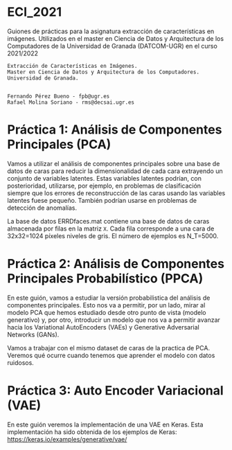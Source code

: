# ECI_2021
Guiones de prácticas para la asignatura extracción de características en imágenes. Utilizados en el master en Ciencia de Datos y Arquitectura de los Computadores de la Universidad de Granada (DATCOM-UGR) en el curso 2021/2022

~~~
Extracción de Características en Imágenes.
Master en Ciencia de Datos y Arquitectura de los Computadores.
Universidad de Granada.


Fernando Pérez Bueno - fpb@ugr.es
Rafael Molina Soriano - rms@decsai.ugr.es
~~~

# Práctica 1: Análisis de Componentes Principales (PCA)

Vamos a utilizar el análisis de componentes principales sobre una base de datos de caras para reducir la dimensionalidad de cada cara extrayendo un conjunto de variables latentes. Estas variables latentes podrían, con posterioridad, utilizarse, por ejemplo, en problemas de clasificación siempre que los errores de reconstrucción de las caras usando las variables latentes fuese pequeño. También podrían usarse en problemas de detección de anomalías.

La base de datos ERRDfaces.mat contiene una base de datos de caras almacenada por filas en la matriz `X`. Cada fila corresponde a una cara de 32x32=1024 píxeles niveles de gris. El número de ejemplos es N_T=5000.

# Práctica 2: Análisis de Componentes Principales Probabilístico (PPCA)

En este guión, vamos a estudiar la versión probabilistica del análisis de componentes principales. Esto nos va a permitir, por un lado, mirar al modelo PCA que hemos estudiado desde otro punto de vista (modelo generativo) y, por otro,  introducir un modelo  que nos va a permitir avanzar hacia los Variational AutoEncoders (VAEs) y Generative Adversarial Networks (GANs).

Vamos a trabajar con el mismo dataset de caras de la practica de PCA. Veremos qué ocurre cuando tenemos que aprender el modelo con datos ruidosos.

# Práctica 3: Auto Encoder Variacional (VAE)

En este guión veremos la implementación de una VAE en Keras. 
Esta implementación ha sido obtenida de los ejemplos de Keras:
https://keras.io/examples/generative/vae/
